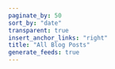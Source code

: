 ```yaml
---
paginate_by: 50
sort_by: "date"
transparent: true
insert_anchor_links: "right"
title: "All Blog Posts"
generate_feeds: true
---
```

